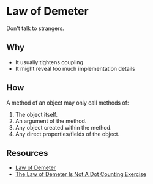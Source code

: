 # Law of Demeter

Don't talk to strangers.

## Why

- It usually tightens coupling
- It might reveal too much implementation details

## How

A method of an object may only call methods of:

1. The object itself.
2. An argument of the method.
3. Any object created within the method.
4. Any direct properties/fields of the object.

## Resources

- [Law of Demeter](https://en.wikipedia.org/wiki/Law_of_Demeter)
- [The Law of Demeter Is Not A Dot Counting Exercise](https://haacked.com/archive/2009/07/14/law-of-demeter-dot-counting.aspx/)
